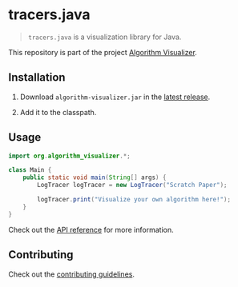 # tracers.java

> `tracers.java` is a visualization library for Java.

This repository is part of the project [Algorithm Visualizer](https://github.com/algorithm-visualizer).

## Installation

1. Download `algorithm-visualizer.jar` in the [latest release](https://github.com/algorithm-visualizer/tracers.java/releases/latest).

2. Add it to the classpath.

## Usage

```java
import org.algorithm_visualizer.*;

class Main {
    public static void main(String[] args) {
        LogTracer logTracer = new LogTracer("Scratch Paper");

        logTracer.print("Visualize your own algorithm here!");
    }
}
```

Check out the [API reference](https://github.com/algorithm-visualizer/algorithm-visualizer/wiki) for more information.

## Contributing

Check out the [contributing guidelines](https://github.com/algorithm-visualizer/tracers.java/blob/master/CONTRIBUTING.md).

